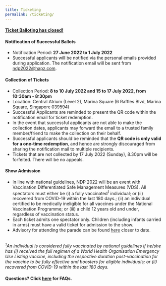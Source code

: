 ```yaml
---
title: Ticketing
permalink: /ticketing/
---
```

#### <u>Ticket Balloting has closed!</u>

#### Notification of Successful Ballots
* Notification Period: **27 June 2022 to 1 July 2022**
* Successful applicants will be notified via the personal emails provided during application. The notification email will be sent from [ndp2022@hapz.com](#).


#### Collection of Tickets 
* Collection Period: **8 to 10 July 2022 and 15 to 17 July 2022, from 10:30am - 8:30pm**
* Location: Central Atrium (Level 2), Marina Square (6 Raffles Blvd, Marina Square, Singapore 039594)
* Successful Applicants are reminded to present the QR code within the notification email for ticket redemption.
* In the event that successful applicants are not able to make the collection dates, applicants may forward the email to a trusted family member/friend to make the collection on their behalf. 
* Successful applicants should be reminded that the **QR code is only valid for a one-time redemption**, and hence are strongly discouraged from sharing the notification mail to multiple recipients.
* Tickets that are not collected by 17 July 2022 (Sunday), 8.30pm will be forfeited. There will be no appeals.

#### Show Admission
* In line with national guidelines, NDP 2022 will be an event with Vaccination Differentiated Safe Management Measures (VDS). All spectators must either be (i) a fully vaccinated<sup>1</sup> individual; or (ii) recovered from COVID-19 within the last 180 days.; (ii) an individual certified to be medically ineligible for all vaccines under the National Vaccination Programme; or (iii) a child 12 years old and under, regardless of vaccination status.
* Each ticket admits one spectator only. Children (including infants carried in arms) must have a valid ticket for admission to the show.
* Advisory for attending the parade can be found <a href="/ndp-at-the-float/advisories
" target="_blank">here</a> closer to date.<br><br>


*<sup>1</sup>An individual is considered fully vaccinated by national guidelines if he/she has (i) received the full regimen of a World Health Organisation Emergency Use Listing vaccine, including the respective duration post-vaccination for the vaccine to be fully effective and boosters for eligible individuals; or (ii) recovered from COVID-19 within the last 180 days.*

#### Questions? Click [here](/faq/ticketing) for FAQs.